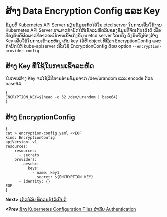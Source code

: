 # ສ້າງ Data Encryption Config ແລະ Key
ຂໍ້ມູນທີ່ Kubernetes API Server ຂຽນຂໍ້ມູນເກັບໄວ້ໃນ etcd server ໃນການເອີ້ນໃຊ້ງານ Kubernetes API Server ສາມາດກຳນົດໃຫ້ເຂົ້າລະຫັດລັບຂອງຂໍ້ມູນທີ່ຈັດເກັບໄວ້ໄດ້ ເພື່ອປ້ອງກັນຂໍ້ຜິດພາດທີ່ອາດຈະມີການເຂົ້າເຖິງຂໍ້ມູນ etcd server ໂດຍກົງ ດັ່ງນັ້ນຈຶ່ງຕ້ອງສ້າງ Key ເພື່ອໃຊ້ໃນການເຂົ້າລະຫັດ, ເກັບ key ໄວ້ທີ່ object ທີ່ຊື່ວ່າ EncryptionConfig ແລະ ກຳນົດໃຫ້ kube-apiserver ເອີ້ນໃຊ້ EncryptionConfig ດ້ວຍ option  `--encryption-provider-config`
## ສ້າງ Key ທີ່ໃຊ້ໃນການເຂົ້າລະຫັດ
ໃນການສ້າງ Key ຈະໃຊ້ວິທີການອ່ານຂໍ້ມູນຈາກ /dev/urandom ແລະ encode ດ້ວຍ base64
```
{
ENCRYPTION_KEY=$(head -c 32 /dev/urandom | base64)
}
```
## ສ້າງ EncryptionConfig
```
{
cat > encryption-config.yaml <<EOF
kind: EncryptionConfig
apiVersion: v1
resources:
  - resources:
      - secrets
    providers:
      - aescbc:
          keys:
            - name: key1
              secret: ${ENCRYPTION_KEY}
      - identity: {}
EOF
}
```
**Next>** [ເຄັດບໍ່ລັບ ທີ່ຄວນຮູ້ໄວ້ເປັນດີ](05-tip-n-trick.md)

**<Prev** [ສ້າງ Kubernetes Configuration Files ສຳລັບ Authentication](03-generating-kubenetes-configuration-file.md)
